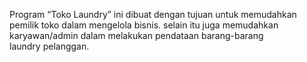 Program “Toko Laundry” ini dibuat dengan tujuan untuk memudahkan pemilik toko dalam mengelola bisnis. selain itu juga memudahkan karyawan/admin dalam melakukan pendataan barang-barang laundry pelanggan.

